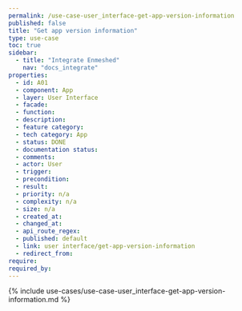```yaml
---
permalink: /use-case-user_interface-get-app-version-information
published: false
title: "Get app version information"
type: use-case
toc: true
sidebar:
  - title: "Integrate Enmeshed"
    nav: "docs_integrate"
properties:
  - id: A01
  - component: App
  - layer: User Interface
  - facade:
  - function:
  - description:
  - feature category:
  - tech category: App
  - status: DONE
  - documentation status:
  - comments:
  - actor: User
  - trigger:
  - precondition:
  - result:
  - priority: n/a
  - complexity: n/a
  - size: n/a
  - created_at:
  - changed_at:
  - api_route_regex:
  - published: default
  - link: user interface/get-app-version-information
  - redirect_from:
require:
required_by:
---
```


{% include use-cases/use-case-user_interface-get-app-version-information.md %}
